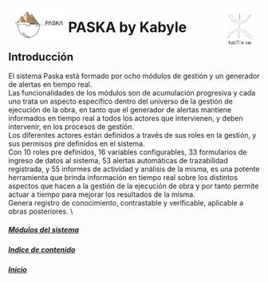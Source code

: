 <!---![LogoKabyle-Sinfondo-palabraKabYle](https://github.com/kabyleuy/kabyle2/blob/main/resources/LogoKabyle-Sinfondo-palabraKabYle.png?raw=true)--->
<!---![PalabraKabyle](resources/LogoKabyle-Sinfondo-palabraKabYle.png)--->

<img
  width="80"
  src="resources/LogoKabyle-Sinfondo-palabraKabYle.png"
  alt="Alt text"
  title="Kabyle SAS"
  style="display: inline-block; margin: 0 auto; max-width: 300px"
  align=right>
<img
  width="120"
  src="resources/Logo1-paska-CHCH.jpg"
  alt="Alt text"
  title="Paska by Kabyle"
  style="display: inline-block; margin: 0 auto; max-width: 300px"
  align=left>
  
<!---![Logo1-paska-CHCH](https://user-images.githubusercontent.com/111294790/187100277-dbd68fe2-9f6e-4175-b8bc-5bff73e4aed4.jpg)--->
# PASKA by Kabyle
## Introducción

El sistema Paska está formado por ocho módulos de gestión y un generador de alertas en tiempo real.  \
Las funcionalidades de los módulos son de acumulación progresiva y cada uno trata un aspecto específico dentro del universo de la gestión de ejecución de la obra, 
en tanto que el generador de alertas mantiene informados en tiempo real a todos los actores que intervienen, y deben intervenir, en los procesos de gestión.    \
Los diferentes actores están definidos a través de sus roles en la gestión, y sus permisos pre definidos en el sistema.    \
Con 10 roles pre definidos, 16 variables configurables, 33 formularios de ingreso de datos al sistema, 53 alertas automáticas de trazabilidad registrada, 
y 55 informes de actividad y análisis de la misma, es una potente herramienta que brinda información en tiempo real sobre los distintos aspectos que hacen
a la gestión de la ejecución de obra y por tanto permite actuar a tiempo para mejorar los resultados de la misma.    \
Genera registro de conocimiento, contrastable y verificable, aplicable a obras posteriores.    \ 
##### [Módulos del sistema](./2-IndiceDeModulos.md)
##### [Indice de contenido](./0-IndicePpal.md) 
##### [Inicio](./README.md)  

<!---#### [Contacto](./Contacto.md)--->
 
